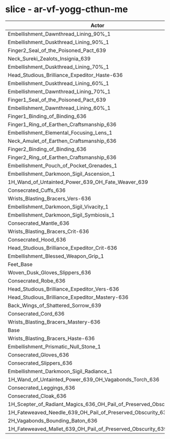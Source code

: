 # slice - ar-vf-yogg-cthun-me
| Actor | DPS | Increase |
|---|:---:|:---:|
|Embellishment_Dawnthread_Lining_90%_1|1341345|0.91%|
|Embellishment_Duskthread_Lining_90%_1|1340409|0.84%|
|Finger2_Seal_of_the_Poisoned_Pact_639|1340055|0.81%|
|Neck_Sureki_Zealots_Insignia_639|1338547|0.70%|
|Embellishment_Duskthread_Lining_70%_1|1338333|0.68%|
|Head_Studious_Brilliance_Expeditor_Haste-636|1338178|0.67%|
|Embellishment_Duskthread_Lining_60%_1|1337920|0.65%|
|Embellishment_Dawnthread_Lining_70%_1|1337161|0.59%|
|Finger1_Seal_of_the_Poisoned_Pact_639|1336660|0.56%|
|Embellishment_Dawnthread_Lining_60%_1|1336301|0.53%|
|Finger1_Binding_of_Binding_636|1336301|0.53%|
|Finger1_Ring_of_Earthen_Craftsmanship_636|1334606|0.40%|
|Embellishment_Elemental_Focusing_Lens_1|1334290|0.38%|
|Neck_Amulet_of_Earthen_Craftsmanship_636|1333901|0.35%|
|Finger2_Binding_of_Binding_636|1333761|0.34%|
|Finger2_Ring_of_Earthen_Craftsmanship_636|1333663|0.33%|
|Embellishment_Pouch_of_Pocket_Grenades_1|1332788|0.26%|
|Embellishment_Darkmoon_Sigil_Ascension_1|1332517|0.24%|
|1H_Wand_of_Untainted_Power_639_OH_Fate_Weaver_639|1332353|0.23%|
|Consecrated_Cuffs_636|1332340|0.23%|
|Wrists_Blasting_Bracers_Vers-636|1332089|0.21%|
|Embellishment_Darkmoon_Sigil_Vivacity_1|1331846|0.19%|
|Embellishment_Darkmoon_Sigil_Symbiosis_1|1331787|0.19%|
|Consecrated_Mantle_636|1331180|0.14%|
|Wrists_Blasting_Bracers_Crit-636|1330950|0.13%|
|Consecrated_Hood_636|1330883|0.12%|
|Head_Studious_Brilliance_Expeditor_Crit-636|1330811|0.12%|
|Embellishment_Blessed_Weapon_Grip_1|1330804|0.12%|
|Feet_Base|1330692|0.11%|
|Woven_Dusk_Gloves_Slippers_636|1330668|0.11%|
|Consecrated_Robe_636|1330472|0.09%|
|Head_Studious_Brilliance_Expeditor_Vers-636|1330406|0.09%|
|Head_Studious_Brilliance_Expeditor_Mastery-636|1330332|0.08%|
|Back_Wings_of_Shattered_Sorrow_639|1330314|0.08%|
|Consecrated_Cord_636|1329976|0.05%|
|Wrists_Blasting_Bracers_Mastery-636|1329366|0.01%|
|Base|1329268|0.00%|
|Wrists_Blasting_Bracers_Haste-636|1328600|-0.05%|
|Embellishment_Prismatic_Null_Stone_1|1328385|-0.07%|
|Consecrated_Gloves_636|1328377|-0.07%|
|Consecrated_Slippers_636|1328139|-0.08%|
|Embellishment_Darkmoon_Sigil_Radiance_1|1327689|-0.12%|
|1H_Wand_of_Untainted_Power_639_OH_Vagabonds_Torch_636|1327391|-0.14%|
|Consecrated_Leggings_636|1326813|-0.18%|
|Consecrated_Cloak_636|1325150|-0.31%|
|1H_Scepter_of_Radiant_Magics_636_OH_Pail_of_Preserved_Obscurity_639|1324459|-0.36%|
|1H_Fateweaved_Needle_639_OH_Pail_of_Preserved_Obscurity_639|1324221|-0.38%|
|2H_Vagabonds_Bounding_Baton_636|1322864|-0.48%|
|1H_Fateweaved_Mallet_639_OH_Pail_of_Preserved_Obscurity_639|1321275|-0.60%|
